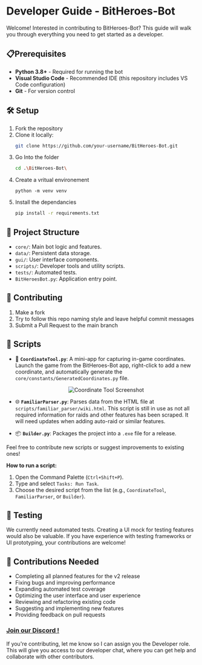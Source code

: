 # Developer Guide - BitHeroes-Bot
Welcome! Interested in contributing to BitHeroes-Bot? This guide will walk you through everything you need to get started as a developer.

## 📋Prerequisites
- **Python 3.8+** - Required for running the bot
- **Visual Studio Code** - Recommended IDE (this repository includes VS Code configuration)
- **Git** - For version control

## 🛠️ Setup

1. Fork the repository
1. Clone it locally:
   ```bash
   git clone https://github.com/your-username/BitHeroes-Bot.git
    ```
1. Go Into the folder
   ```bash 
   cd .\BitHeroes-Bot\
    ```
1. Create a vritual environement
   ```
   python -m venv venv
    ```
1. Install the dependancies
   ```bash
   pip install -r requirements.txt
    ````

## 📂 Project Structure
- `core/`: Main bot logic and features.
- `data/`: Persistent data storage.
- `gui/`: User interface components.
- `scripts/`: Developer tools and utility scripts.
- `tests/`: Automated tests.
- `BitHeroesBot.py`: Application entry point.

## 🚀 Contributing
1. Make a fork 
1. Try to follow this repo naming style and leave helpful commit messages
1. Submit a Pull Request to the main branch

## 📜 Scripts

- 📍 **`CoordinateTool.py`**: A mini-app for capturing in-game coordinates. Launch the game from the BitHeroes-Bot app, right-click to add a new coordinate, and automatically generate the `core/constants/GeneratedCoordinates.py` file.
  
  <p align="center">
    <img src="coordinate_tool.png" alt="Coordinate Tool Screenshot" />
  </p>

- 🌐 **`FamiliarParser.py`**: Parses data from the HTML file at `scripts/familiar_parser/wiki.html`. This script is still in use as not all required information for raids and other features has been scraped. It will need updates when adding auto-raid or similar features.

- 📦 **`Builder.py`**: Packages the project into a `.exe` file for a release.

Feel free to contribute new scripts or suggest improvements to existing ones!

**How to run a script:**
1. Open the Command Palette (`Ctrl+Shift+P`).
2. Type and select `Tasks: Run Task`.
3. Choose the desired script from the list (e.g., `CoordinateTool`, `FamiliarParser`, or `Builder`).

## 🧪 Testing
We currently need automated tests. Creating a UI mock for testing features would also be valuable. If you have experience with testing frameworks or UI prototyping, your contributions are welcome!

## 🙏 Contributions Needed
- Completing all planned features for the v2 release
- Fixing bugs and improving performance
- Expanding automated test coverage
- Optimizing the user interface and user experience
- Reviewing and refactoring existing code
- Suggesting and implementing new features
- Providing feedback on pull requests

### [Join our Discord !](https://discord.gg/EzMjmVjQ)  
If you're contributing, let me know so I can assign you the Developer role. This will give you access to our developer chat, where you can get help and collaborate with other contributors.

